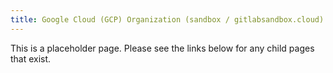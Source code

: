 ```yaml
---
title: Google Cloud (GCP) Organization (sandbox / gitlabsandbox.cloud)
---
```


This is a placeholder page. Please see the links below for any child pages that exist.
